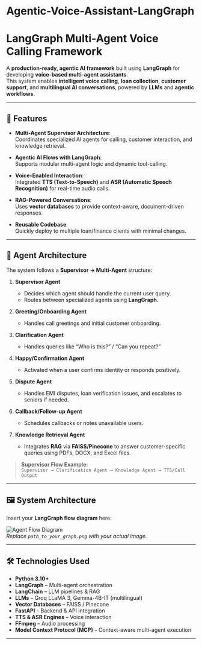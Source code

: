 # Agentic-Voice-Assistant-LangGraph
# LangGraph Multi-Agent Voice Calling Framework

A **production-ready, agentic AI framework** built using **LangGraph** for developing **voice-based multi-agent assistants**.  
This system enables **intelligent voice calling**, **loan collection**, **customer support**, and **multilingual AI conversations**, powered by **LLMs** and **agentic workflows**.

---

## 🚀 Features

- **Multi-Agent Supervisor Architecture**:  
  Coordinates specialized AI agents for calling, customer interaction, and knowledge retrieval.

- **Agentic AI Flows with LangGraph**:  
  Supports modular multi-agent logic and dynamic tool-calling.

- **Voice-Enabled Interaction**:  
  Integrated **TTS (Text-to-Speech)** and **ASR (Automatic Speech Recognition)** for real-time audio calls.

- **RAG-Powered Conversations**:  
  Uses **vector databases** to provide context-aware, document-driven responses.

- **Reusable Codebase**:  
  Quickly deploy to multiple loan/finance clients with minimal changes.

---

## 🧩 Agent Architecture

The system follows a **Supervisor → Multi-Agent** structure:

1. **Supervisor Agent**  
   - Decides which agent should handle the current user query.  
   - Routes between specialized agents using **LangGraph**.  

2. **Greeting/Onboarding Agent**  
   - Handles call greetings and initial customer onboarding.

3. **Clarification Agent**  
   - Handles queries like “Who is this?” / “Can you repeat?”  

4. **Happy/Confirmation Agent**  
   - Activated when a user confirms identity or responds positively.  

5. **Dispute Agent**  
   - Handles EMI disputes, loan verification issues, and escalates to seniors if needed.  

6. **Callback/Follow-up Agent**  
   - Schedules callbacks or notes unavailable users.  

7. **Knowledge Retrieval Agent**  
   - Integrates **RAG** via **FAISS/Pinecone** to answer customer-specific queries using PDFs, DOCX, and Excel files.  

> **Supervisor Flow Example:**  
> `Supervisor → Clarification Agent → Knowledge Agent → TTS/Call Output`

---

## 🖼 System Architecture

Insert your **LangGraph flow diagram** here:  

![Agent Flow Diagram](path_to_your_graph.png)  
*Replace `path_to_your_graph.png` with your actual image.*

---

## 🛠 Technologies Used

- **Python 3.10+**
- **LangGraph** – Multi-agent orchestration
- **LangChain** – LLM pipelines & RAG
- **LLMs** – Groq LLaMA 3, Gemma-4B-IT (multilingual)
- **Vector Databases** – FAISS / Pinecone
- **FastAPI** – Backend & API integration
- **TTS & ASR Engines** – Voice interaction
- **FFmpeg** – Audio processing
- **Model Context Protocol (MCP)** – Context-aware multi-agent execution

---


